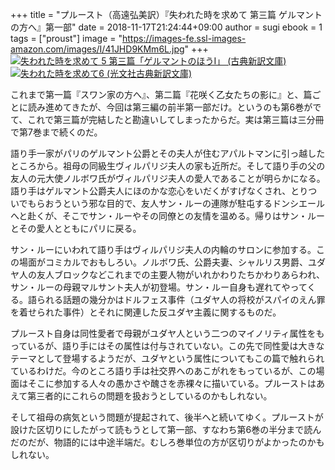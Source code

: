 +++
title = "プルースト（高遠弘美訳）『失われた時を求めて 第三篇 ゲルマントの方へ』第一部"
date = 2018-11-17T21:24:44+09:00
author = sugi
ebook = 1
tags = ["proust"]
image = "https://images-fe.ssl-images-amazon.com/images/I/41JHD9KMm6L.jpg"
+++
<a href="http://www.amazon.co.jp/exec/obidos/ASIN/4334753450/chezsugi-22/ref=nosim/" name="amazletlink" target="_blank"><img src="https://images-fe.ssl-images-amazon.com/images/I/41JHD9KMm6L.jpg" alt="失われた時を求めて 5 第三篇「ゲルマントのほうI」 (古典新訳文庫)" class="alignleft"  /></a>
<a href="http://www.amazon.co.jp/exec/obidos/ASIN/4334753817/chezsugi-22/ref=nosim/" name="amazletlink" target="_blank"><img src="https://images-fe.ssl-images-amazon.com/images/I/41Mmae1KBOL.jpg" alt="失われた時を求めて6 (光文社古典新訳文庫)" class="alignleft"  /></a>

これまで第一篇『スワン家の方へ』、第二篇『花咲く乙女たちの影に』と、篇ごとに読み進めてきたが、今回は第三編の前半第一部だけ。というのも第6巻がでて、これで第三篇が完結したと勘違いしてしまったからだ。実は第三篇は三分冊で第7巻まで続くのだ。

語り手一家がパリのゲルマント公爵とその夫人が住むアパルトマンに引っ越したところから。祖母の同級生ヴィルパリジ夫人の家も近所だ。そして語り手の父の友人の元大使ノルボワ氏がヴィルパリジ夫人の愛人であることが明らかになる。語り手はゲルマント公爵夫人にほのかな恋心をいだくがすげなくされ、とりついでもらおうという邪な目的で、友人サン・ルーの連隊が駐屯するドンシエールへと赴くが、そこでサン・ルーやその同僚との友情を温める。帰りはサン・ルーとその愛人とともにパリに戻る。

サン・ルーにいわれて語り手はヴィルパリジ夫人の内輪のサロンに参加する。この場面がコミカルでおもしろい。ノルボワ氏、公爵夫妻、シャルリス男爵、ユダヤ人の友人ブロックなどこれまでの主要人物がいれかわりたちかわりあらわれ、サン・ルーの母親マルサント夫人が初登場。サン・ルー自身も遅れてやってくる。語られる話題の幾分かはドルフェス事件（ユダヤ人の将校がスパイのえん罪を着せられた事件）とそれに関連した反ユダヤ主義に関するものだ。

プルースト自身は同性愛者で母親がユダヤ人という二つのマイノリティ属性をもっているが、語り手にはその属性は付与されていない。この先で同性愛は大きなテーマとして登場するようだが、ユダヤという属性についてもこの篇で触れられているわけだ。今のところ語り手は社交界へのあこがれをもっているが、この場面はそこに参加する人々の愚かさや醜さを赤裸々に描いている。プルーストはあえて第三者的にこれらの問題を扱おうとしているのかもしれない。

そして祖母の病気という問題が提起されて、後半へと続いてゆく。プルーストが設けた区切りにしたがって読もうとして第一部、すなわち第6巻の半分まで読んだのだが、物語的には中途半端だ。むしろ巻単位の方が区切りがよかったのかもしれない。
